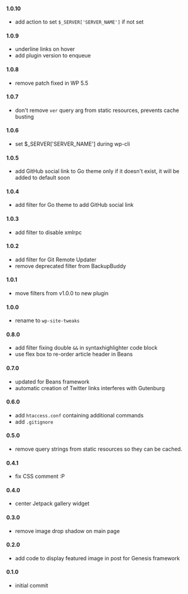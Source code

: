 #### 1.0.10
* add action to set `$_SERVER['SERVER_NAME']` if not set

#### 1.0.9
* underline links on hover
* add plugin version to enqueue

#### 1.0.8
* remove patch fixed in WP 5.5

#### 1.0.7
* don't remove `ver` query arg from static resources, prevents cache busting

#### 1.0.6
* set $_SERVER['SERVER_NAME'] during wp-cli

#### 1.0.5
* add GitHub social link to Go theme only if it doesn't exist, it will be added to default soon

#### 1.0.4
* add filter for Go theme to add GitHub social link

#### 1.0.3
* add filter to disable xmlrpc

#### 1.0.2
* add filter for Git Remote Updater
* remove deprecated filter from BackupBuddy

#### 1.0.1
* move filters from v1.0.0 to new plugin

#### 1.0.0
* rename to `wp-site-tweaks`

#### 0.8.0
* add filter fixing double `&&` in syntaxhighlighter code block
* use flex box to re-order article header in Beans

#### 0.7.0
* updated for Beans framework
* automatic creation of Twitter links interferes with Gutenburg

#### 0.6.0
* add `htaccess.conf` containing additional commands
* add `.gitignore`

#### 0.5.0
* remove query strings from static resources so they can be cached.

#### 0.4.1
* fix CSS comment :P

#### 0.4.0
* center Jetpack gallery widget

#### 0.3.0
* remove image drop shadow on main page

#### 0.2.0
* add code to display featured image in post for Genesis framework

#### 0.1.0
* initial commit
